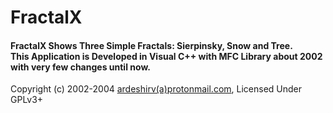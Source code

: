 # FractalX

<h4>FractalX Shows Three Simple Fractals: Sierpinsky, Snow and Tree.<br/>
This Application is Developed in Visual C++ with MFC Library about 2002 with very few changes until now.</h4>
<p>Copyright (c) 2002-2004 <a target="_blank" href="ardeshirv@protonmail.com">ardeshirv(a)protonmail.com</a>, Licensed Under GPLv3+</p>
